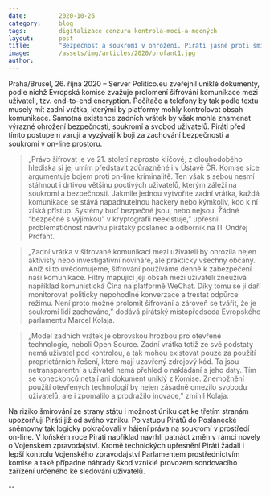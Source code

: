 ```yaml
---
date:         2020-10-26
category:     blog
tags:         digitalizace cenzura kontrola-moci-a-mocných
layout:       post
title:        "Bezpečnost a soukromí v ohrožení. Piráti jasně proti šmírování v šifrované komunikaci"
image:        /assets/img/articles/2020/profant1.jpg
author:       
--- 
```


Praha/Brusel, 26. října 2020 – Server Politico.eu zveřejnil uniklé dokumenty, podle nichž Evropská komise zvažuje prolomení šifrování komunikace mezi uživateli, tzv. end-to-end encryption. Počítače a telefony by tak podle textu musely mít zadní vrátka, kterými by platformy mohly kontrolovat obsah komunikace. Samotná existence zadních vrátek by však mohla znamenat výrazné ohrožení bezpečnosti, soukromí a svobod uživatelů. Piráti před tímto postupem varují a vyzývají k boji za zachování bezpečnosti a soukromí v on-line prostoru.

> „Právo šifrovat je ve 21. století naprosto klíčové, z dlouhodobého hlediska si jej umím představit zdůrazněné i v Ústavě ČR. Komise sice argumentuje bojem proti on-line kriminalitě. Ten však s sebou nesmí stáhnout i drtivou většinu poctivých uživatelů, kterým záleží na soukromí a bezpečnosti. Jakmile jednou vytvoříte zadní vrátka, každá komunikace se stává napadnutelnou hackery nebo kýmkoliv, kdo k ní získá přístup. Systémy buď bezpečné jsou, nebo nejsou. Žádné “bezpečné s výjimkou” v kryptografii neexistuje,” upřesnil problematičnost návrhu pirátský poslanec a odborník na IT Ondřej Profant.

> „Zadní vrátka v šifrované komunikaci mezi uživateli by ohrozila nejen aktivisty nebo investigativní novináře, ale prakticky všechny občany. Aniž si to uvědomujeme, šifrování používáme denně k zabezpečení naší komunikace. Filtry mapující její obsah mezi uživateli zneužívá například komunistická Čína na platformě WeChat. Díky tomu se jí daří monitorovat politicky nepohodlné konverzace a trestat odpůrce režimu. Není proto možné prolomit šifrování a zároveň se tvářit, že je soukromí lidí zachováno,” dodává pirátský místopředseda Evropského parlamentu Marcel Kolaja.

> „Model zadních vrátek je obrovskou hrozbou pro otevřené technologie, neboli Open Source. Zadní vrátka totiž ze své podstaty nemá uživatel pod kontrolou, a tak mohou existovat pouze za použití proprietárních řešení, které mají uzavřený zdrojový kód. Ta jsou netransparentní a uživatel nemá přehled o nakládání s jeho daty. Tím se koneckonců netají ani dokument uniklý z Komise. Znemožnění použití otevřených technologií by nejen zásadně omezilo svobodu uživatelů, ale i zpomalilo a prodražilo inovace,” zmínil Kolaja. 

Na riziko šmírování ze strany státu i možnost úniku dat ke třetím stranám upozorňují Piráti již od svého vzniku. Po vstupu Pirátů do Poslanecké sněmovny tak logicky pokračovali v hájení práva na soukromí v prostředí on-line. V loňském roce Piráti například navrhli patnáct změn v rámci novely o Vojenském zpravodajství. Kromě technických upřesnění Piráti žádali i lepší kontrolu Vojenského zpravodajství Parlamentem prostřednictvím komise a také případné náhrady škod vzniklé provozem sondovacího zařízení určeného ke sledování uživatelů.

 --
